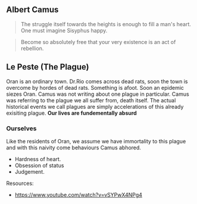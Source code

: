 ## Albert Camus
> The struggle itself towards the heights is enough to fill a man's heart. One must imagine Sisyphus happy.

> Become so absolutely free that your very existence is an act of rebellion.

## Le Peste (The Plague)
Oran is an ordinary town. 
Dr.Rio comes across dead rats, 
soon the town is overcome by hordes of dead rats. 
Something is afoot. 
Soon an epidemic siezes Oran. 
Camus was not writing about one plague in particular. 
Camus was referring to the plague we all suffer from, death itself. 
The actual historical events we call plagues are simply accelerations of this already 
exisiting plague. 
**Our lives are fundementally absurd**
### Ourselves
Like the residents of Oran, we assume we have immortality
to this plague and with this naivity come behaviours Camus abhored.
* Hardness of heart.
* Obsession of status
* Judgement. 



Resources:
* https://www.youtube.com/watch?v=vSYPwX4NPg4